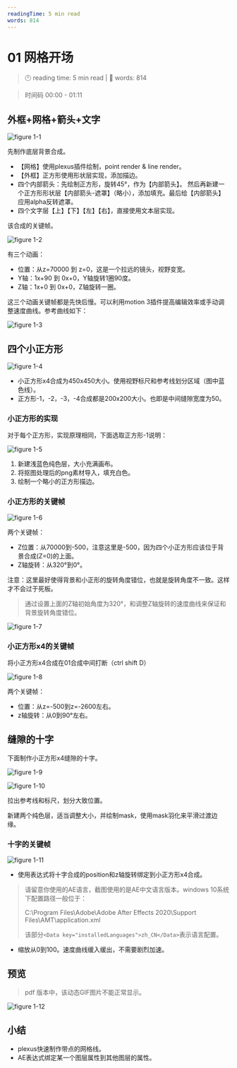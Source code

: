 ```yaml
---
readingTime: 5 min read
words: 814
---
```

# 01 网格开场
<!-- READING-TIME:START -->
>  🕛 reading time: 5 min read | 🔖 words: 814
<!-- READING-TIME:END -->

> 时间码 00:00 - 01:11

## 外框+网格+箭头+文字

![figure 1-1](../assets/figure-1-1.png)

先制作底层背景合成。

- 【网格】使用plexus插件绘制，point render & line render。
- 【外框】正方形使用形状层实现，添加描边。
- 四个内部箭头：先绘制正方形，旋转45°，作为【内部箭头】。 然后再新建一个正方形形状层【内部箭头-遮罩】（略小），添加填充。最后给【内部箭头】应用alpha反转遮罩。
- 四个文字层【上】【下】【左】【右】，直接使用文本层实现。

该合成的关键帧。

![figure 1-2](../assets/figure-1-2.png)

有三个动画：

- 位置：从z=70000 到 z=0，这是一个拉远的镜头，视野变宽。
- Y轴：1x+90 到 0x+0，Y轴旋转1圈90度。
- Z轴：1x+0 到 0x+0，Z轴旋转一圈。

这三个动画关键帧都是先快后慢。可以利用motion 3插件提高编辑效率或手动调整速度曲线。参考曲线如下：

![figure 1-3](../assets/figure-1-3.png)

## 四个小正方形

![figure 1-4](../assets/figure-1-4.png)

- 小正方形x4合成为450x450大小。使用视野标尺和参考线划分区域（图中蓝色线）。
- 正方形-1，-2，-3，-4合成都是200x200大小。也即是中间缝隙宽度为50。

### 小正方形的实现

对于每个正方形，实现原理相同，下面选取正方形-1说明：

![figure 1-5](../assets/figure-1-5.png)

1. 新建浅蓝色纯色层，大小充满画布。
2. 将抠图处理后的png素材导入，填充白色。
3. 绘制一个略小的正方形描边。

### 小正方形的关键帧

![figure 1-6](../assets/figure-1-6.png)

两个关键帧：

- Z位置：从70000到-500，注意这里是-500，因为四个小正方形应该位于背景合成(Z=0)的上面。
- Z轴旋转：从320°到0°。

注意：这里最好使得背景和小正形的旋转角度错位，也就是旋转角度不一致。这样才不会过于死板。

> 通过设置上面的Z轴初始角度为320°，和调整Z轴旋转的速度曲线来保证和背景旋转角度错位。

![figure 1-7](../assets/figure-1-7.png)

### 小正方形x4的关键帧

将小正方形x4合成在01合成中间打断（ctrl shift D）

![figure 1-8](../assets/figure-1-8.png)

两个关键帧：

- 位置：从z=-500到z=-2600左右。
- z轴旋转：从0到90°左右。

## 缝隙的十字

下面制作小正方形x4缝隙的十字。

![figure 1-9](../assets/figure-1-9.png)

![figure 1-10](../assets/figure-1-10.png)

拉出参考线和标尺，划分大致位置。

新建两个纯色层，适当调整大小，并绘制mask，使用mask羽化来平滑过渡边缘。

### 十字的关键帧

![figure 1-11](../assets/figure-1-11.png)

- 使用表达式将十字合成的position和z轴旋转绑定到小正方形x4合成。

> 请留意你使用的AE语言，截图使用的是AE中文语言版本。windows 10系统下配置路径一般位于：
>
> C:\Program Files\Adobe\Adobe After Effects 2020\Support Files\AMT\application.xml
>
> 该部分`<Data key="installedLanguages">zh_CN</Data>`表示语言配置。

- 缩放从0到100。速度曲线缓入缓出，不需要剧烈加速。

## 预览

> pdf 版本中，该动态GIF图片不能正常显示。

![figure 1-12](../assets/figure-1-12.gif)

## 小结

- plexus快速制作带点的网格线。
- AE表达式绑定某一个图层属性到其他图层的属性。
